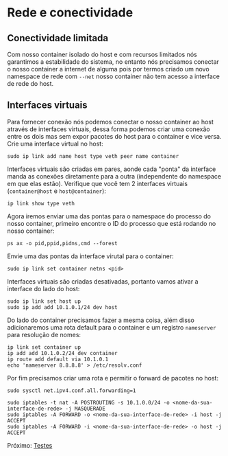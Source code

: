 # Rede e conectividade

## Conectividade limitada

Com nosso container isolado do host e com recursos limitados nós garantimos a estabilidade do sistema, no entanto nós precisamos conectar o nosso container a internet de alguma pois por termos criado um novo namespace de rede com `--net` nosso container não tem acesso a interface de rede do host.

## Interfaces virtuais

Para fornecer conexão nós podemos conectar o nosso container ao host através de interfaces virtuais, dessa forma podemos criar uma conexão entre os dois mas sem expor pacotes do host para o container e vice versa. Crie uma interface virtual no host:

```
sudo ip link add name host type veth peer name container
```

Interfaces virtuais são criadas em pares, aonde cada "ponta" da interface manda as conexões diretamente para a outra (independente do namespace em que elas estão). Verifique que você tem 2 interfaces virtuais (`container@host` e `host@container`):

```
ip link show type veth
```

Agora iremos enviar uma das pontas para o namespace do processo do nosso container, primeiro encontre o ID do processo que está rodando no nosso container:

```
ps ax -o pid,ppid,pidns,cmd --forest
```

Envie uma das pontas da interface virutal para o container:

```
sudo ip link set container netns <pid>
```

Interfaces virtuais são criadas desativadas, portanto vamos ativar a interface do lado do host:

```
sudo ip link set host up
sudo ip add add 10.1.0.1/24 dev host
```

Do lado do container precisamos fazer a mesma coisa, além disso adicionaremos uma rota default para o container e um registro `nameserver` para resolução de nomes:

```
ip link set container up
ip add add 10.1.0.2/24 dev container
ip route add default via 10.1.0.1
echo 'nameserver 8.8.8.8' > /etc/resolv.conf
```

Por fim precisamos criar uma rota e permitir o forward de pacotes no host:

```
sudo sysctl net.ipv4.conf.all.forwarding=1 

sudo iptables -t nat -A POSTROUTING -s 10.1.0.0/24 -o <nome-da-sua-interface-de-rede> -j MASQUERADE
sudo iptables -A FORWARD -o <nome-da-sua-interface-de-rede> -i host -j ACCEPT
sudo iptables -A FORWARD -i <nome-da-sua-interface-de-rede> -o host -j ACCEPT
```

Próximo: [Testes](06-tests.md)
